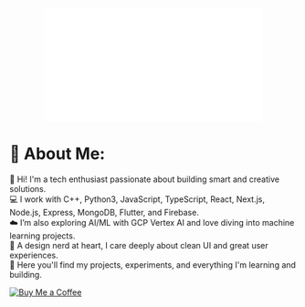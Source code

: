 <div>
  <img src="./logo_hari.gif" height="200" style="display: block; margin: 0 auto;" />
  <h1>💫 About Me:</h1>
  <p align="left">
    👋 Hi! I'm a tech enthusiast passionate about building smart and creative solutions.<br>
    💻 I work with C++, Python3, JavaScript, TypeScript, React, Next.js, Node.js, Express, MongoDB, Flutter, and Firebase.<br>
    ☁️ I’m also exploring AI/ML with GCP Vertex AI and love diving into machine learning projects.<br>
    🎨 A design nerd at heart, I care deeply about clean UI and great user experiences.<br>
    📂 Here you'll find my projects, experiments, and everything I'm learning and building.
  </p>

  <p>
    <a href="https://buymeacoffee.com/harixn">
      <img src="https://img.shields.io/badge/Buy%20Me%20a%20Coffee-ffdd00?style=for-the-badge&logo=buy-me-a-coffee&logoColor=black" alt="Buy Me a Coffee" />
    </a>
  </p>
</div>
